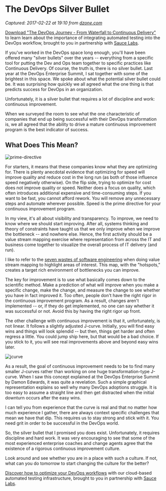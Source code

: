 # The DevOps Silver Bullet 

_Captured: 2017-02-22 at 19:10 from [dzone.com](https://dzone.com/articles/the-devops-silver-bullet?edition=271915&utm_source=Daily%20Digest&utm_medium=email&utm_campaign=dd%202017-02-22)_

[Download "The DevOps Journey - From Waterfall to Continuous Delivery"](https://dzone.com/go?i=161130&u=http%3A%2F%2Finfo.saucelabs.com%2Fpaper-the-devops-journey.html%3Futm_campaign%3Ddevopsjourney%2Bwp%26utm_medium%3Dtextlink%26utm_source%3Ddzone-devops%26utm_content%3Darticle) to learn learn about the importance of integrating automated testing into the DevOps workflow, brought to you in partnership with [Sauce Labs](https://dzone.com/go?i=161130&u=http%3A%2F%2Finfo.saucelabs.com%2Fpaper-the-devops-journey.html%3Futm_campaign%3Ddevopsjourney%2Bwp%26utm_medium%3Dtextlink%26utm_source%3Ddzone-devops%26utm_content%3Darticle).

If you've worked in the DevOps space long enough, you'll have been offered many "silver bullets" over the years -- everything from a specific tool for putting the Dev and Ops team together to specific practices like Continuous Delivery. Of course, the truth is, there is no silver bullet. Last year at the DevOps Enterprise Summit, I sat together with some of the brightest in this space. We spoke about what the potential silver bullet could be. It was surprising how quickly we all agreed what the one thing is that predicts success for DevOps in an organization.

Unfortunately, it is a silver bullet that requires a lot of discipline and work: continuous improvement.

When we surveyed the room to see what the one characteristic of companies that end up being successful with their DevOps transformation is, we all agreed that the ability to drive a mature continuous improvement program is the best indicator of success.

## **What Does This Mean?**

![prime-directive](https://notafactoryanymore.files.wordpress.com/2017/02/prime-directive.jpg?w=235&h=274)

For starters, it means that these companies know what they are optimizing for. There is plenty anecdotal evidence that optimizing for speed will improve quality and reduce cost in the long run (as both of those influence speed negatively otherwise). On the flip side, trying to optimize for cost does not improve quality or speed. Neither does a focus on quality, which often introduces additional expensive and time-consuming steps. If you want to be fast, you cannot afford rework. You will remove any unnecessary steps and automate wherever possible. Speed is the prime directive for your continuous improvement program.

In my view, it's all about visibility and transparency. To improve, we need to know where we should start improving. After all, systems thinking and theory of constraints have taught us that we only improve when we improve the bottleneck -- and nowhere else. Hence, the first activity should be a value stream mapping exercise where representation from across the IT and business come together to visualize the overall process of IT delivery (and run).

I like to refer to the [seven wastes of software engineering](https://www.scrumalliance.org/community/articles/2013/september/how-to-manage-the-7-wastes%E2%80%9D-of-agile-software-deve) when doing value stream mapping to highlight areas of interest. This map, with the "hotspots," creates a target rich environment of bottlenecks you can improve.

The key for improvement is to use what basically comes down to the scientific method. Make a prediction of what will improve when you make a specific change, make the change, and measure the change to see whether you have in fact improved it. Too often, people don't have the right rigor in the continuous improvement program. As a result, changes aren't implemented -- or, if they do get implemented, no one can say whether it was successful or not. Avoid this by having the right rigor up front.

The other challenge with continuous improvement is that it, unfortunately, is not linear. It follows a slightly adjusted J-curve. Initially, you will find easy wins and things will look splendid -- but then, things get harder and often regress a little. You could jump ship here, but that would be a bad choice. If you stick to it, you will see real improvements above and beyond easy wins later.

![jcurve](https://notafactoryanymore.files.wordpress.com/2017/02/jcurve.png?w=625)

As a result, the goal of continuous improvement needs to be to find many smaller J-curves rather than working on one huge transformation-type J-curve. When I saw this concept explained at the DevOps Enterprise Summit by Damon Edwards, it was quite a revelation. Such a simple graphical representation explains so well why many DevOps adoptions struggle. It is too easy to assume a straight line and then get distracted when the initial downturn occurs after the easy wins.

I can tell you from experience that the curve is real and that no matter how much experience I gather, there are always context specific challenges that mean we have that dip. This requires us to stay strong and stick with it. You need grit in order to be successful in the DevOps world.

So, the silver bullet that I promised you does exist. Unfortunately, it requires discipline and hard work. It was very encouraging to see that some of the most experienced enterprise coaches and change agents agree that the existence of a rigorous continuous improvement culture.

Look around and see whether you are in a place with such a culture. If not, what can you do tomorrow to start changing the culture for the better?

[Discover how to optimize your DevOps workflows](https://dzone.com/go?i=161129&u=http%3A%2F%2Finfo.saucelabs.com%2Fpaper-the-devops-journey.html%3Futm_campaign%3Ddevopsjourney%2Bwp%26utm_medium%3Dtextlink%26utm_source%3Ddzone-devops%26utm_content%3Darticle) with our cloud-based automated testing infrastructure, brought to you in partnership with [Sauce Labs](https://dzone.com/go?i=161129&u=http%3A%2F%2Finfo.saucelabs.com%2Fpaper-the-devops-journey.html%3Futm_campaign%3Ddevopsjourney%2Bwp%26utm_medium%3Dtextlink%26utm_source%3Ddzone-devops%26utm_content%3Darticle).
